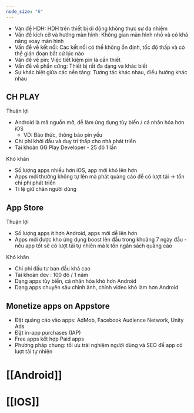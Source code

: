 ```yaml
---
node_size: "6"
---
```

- Ván đề HDH: HDH trên thiết bị di động không thực sự đa nhiệm
- Vấn đề kích cỡ và hướng màn hình: Không gian màn hình nhỏ và có khả năng xoay màn hình
- Vấn đề về kết nối: Các kết nối có thể không ổn định, tốc độ thấp và có thể gián đoạn bất cứ lúc nào
- Vấn đề về pin: Việc tiết kiệm pin là cần thiết
- Vấn đề về phần cứng: Thiết bị rất đa dạng và khác biết
- Sự khác biệt giữa các nền tảng: Tương tác khác nhau, điều hướng khác nhau
## CH PLAY
Thuận lợi
- Android là mã nguồn mở, dễ làm ứng dụng tùy biến / cá nhân hóa hơn iOS
    - VD: Báo thức, thông báo pin yếu
- Chi phí khởi đầu và duy trì thấp cho nhà phát triển
- Tài khoản GG Play Developer - 25 đô 1 lần

Khó khăn
- Số lượng apps nhiều hơn iOS, app mới khó lên hơn
- Apps mới thường không tự lên mà phát quảng cáo để có lượt tải → tổn chi phí phát triển
- Tỉ lệ giữ chân người dùng

## App Store
Thuận lợi
- Số lượng apps ít hơn Android, apps mới dễ lên hơn
- Apps mới được kho ứng dụng boost lên đầu trong khoảng 7 ngày đầu - nếu app tốt sẽ có lượt tải tự nhiên mà k tốn ngân sách quảng cáo

Khó khăn
- Chi phí đầu tư ban đầu khá cao
- Tài khoản dev : 100 đô / 1 năm
- Dạng apps tùy biến, cá nhân hóa khó hơn Android
- Dạng apps chuyên sâu chỉnh ảnh, chỉnh video khó làm hơn Android

## Monetize apps on Appstore
- Đặt quảng cáo vào apps: AdMob, Facebook Audience Network, Unity Ads
- Đặt in-app purchases (IAP)
- Free apps kết hợp Paid apps
- Phương pháp chung: tối ưu trải nghiệm người dùng và SEO để app có lượt tải tự nhiên

# [[Android]]
# [[IOS]]
